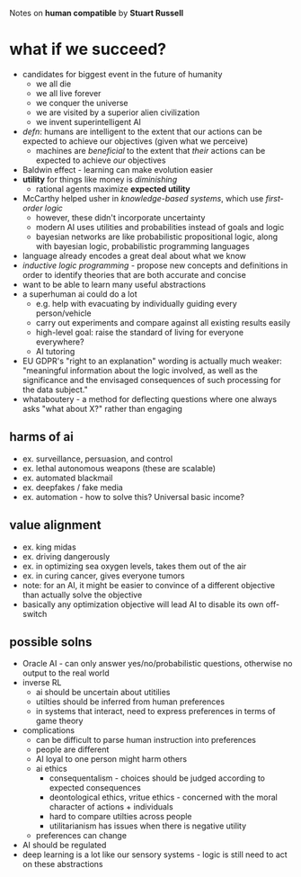 Notes on **human compatible** by **Stuart Russell**

# what if we succeed?

- candidates for biggest event in the future of humanity
  - we all die
  - we all live forever
  - we conquer the universe
  - we are visited by a superior alien civilization
  - we invent superintelligent AI
- *defn*: humans are intelligent to the extent that our actions can be expected to achieve our objectives (given what we perceive)
  - machines are *beneficial* to the extent that *their* actions can be expected to achieve *our* objectives
- Baldwin effect - learning can make evolution easier
- **utility** for things like money is *diminishing*
  - rational agents maximize **expected utility**
- McCarthy helped usher in *knowledge-based systems*, which use *first-order logic*
  - however, these didn't incorporate uncertainty
  - modern AI uses utilities and probabilities instead of goals and logic
  - bayesian networks are like probabilistic propositional logic, along with bayesian logic, probabilistic programming languages
- language already encodes a great deal about what we know
- *inductive logic programming* - propose new concepts and definitions in order to identify theories that are both accurate and concise
- want to be able to learn many useful abstractions
- a superhuman ai could do a lot
  - e.g. help with evacuating by individually guiding every person/vehicle
  - carry out experiments and compare against all existing results easily
  - high-level goal: raise the standard of living for everyone everywhere?
  - AI tutoring
- EU GDPR's "right to an explanation" wording is actually much weaker: "meaningful information about the logic involved, as well as the significance and the envisaged consequences of such processing for the data subject."
- whataboutery - a method for deflecting questions where one always asks "what about X?" rather than engaging

## harms of ai

- ex. surveillance, persuasion, and control
- ex. lethal autonomous weapons (these are scalable)
- ex. automated blackmail
- ex. deepfakes / fake media
- ex. automation - how to solve this? Universal basic income?



## value alignment

- ex. king midas
- ex. driving dangerously
- ex. in optimizing sea oxygen levels, takes them out of the air
- ex. in curing cancer, gives everyone tumors
- note: for an AI, it might be easier to convince of a different objective than actually solve the objective
- basically any optimization objective will lead AI to disable its own off-switch



## possible solns

- Oracle AI - can only answer yes/no/probabilistic questions,  otherwise no output to the real world
- inverse RL
  - ai should be uncertain about utitilies
  - utilties should be inferred from human preferences
  - in systems that interact, need to express preferences in terms of game theory
- complications
  - can be difficult to parse human instruction into preferences
  - people are different
  - AI loyal to one person might harm others
  - ai ethics
    - consequentalism - choices should be judged according to expected consequences
    - deontological ethics, vritue ethics - concerned with the moral character of actions + individuals
    - hard to compare utilties across people
    - utilitarianism has issues when there is negative utility
  - preferences can change
- AI should be regulated
- deep learning is a lot like our sensory systems - logic is still need to act on these abstractions